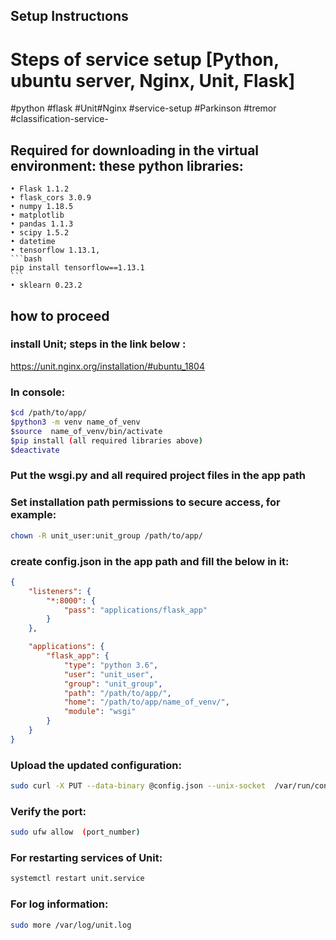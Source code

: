 ## Setup Instructıons

# Steps of service setup [Python, ubuntu server, Nginx, Unit, Flask]

#python #flask #Unit#Nginx #service-setup #Parkinson #tremor #classification-service-

## Required for downloading in the virtual environment: these python libraries:
    • Flask 1.1.2
    • flask_cors 3.0.9
    • numpy 1.18.5
    • matplotlib 
    • pandas 1.1.3
    • scipy 1.5.2
    • datetime
    • tensorflow 1.13.1, 
    ```bash
    pip install tensorflow==1.13.1
    ```
    • sklearn 0.23.2

## how to proceed
### install Unit; steps in the link below :
https://unit.nginx.org/installation/#ubuntu_1804

### In console:

```bash
$cd /path/to/app/
$python3 -m venv name_of_venv
$source  name_of_venv/bin/activate
$pip install (all required libraries above)
$deactivate
```


### Put the wsgi.py and all required project files in the app path

### Set installation path permissions to secure access, for example:
```bash
chown -R unit_user:unit_group /path/to/app/
```

### create config.json in the app path and fill the below in it:
```json
{
    "listeners": {
        "*:8000": {
            "pass": "applications/flask_app"
        }
    },

    "applications": {
        "flask_app": {
            "type": "python 3.6",
            "user": "unit_user",
            "group": "unit_group",
            "path": "/path/to/app/",
            "home": "/path/to/app/name_of_venv/",
            "module": "wsgi"
        }
    }
}
```

### Upload the updated configuration:
```bash
sudo curl -X PUT --data-binary @config.json --unix-socket  /var/run/control.unit.sock http://localhost/config/
```

### Verify the port:
```bash
sudo ufw allow  (port_number)
```

### For restarting services of Unit:
```bash
systemctl restart unit.service
```


### For log information:
```bash
sudo more /var/log/unit.log
```
